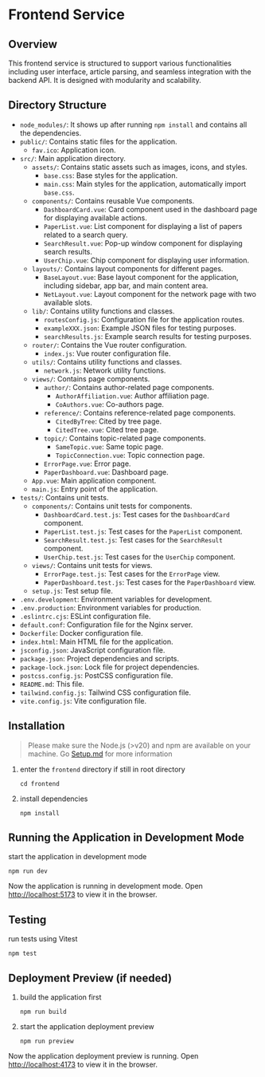 # Frontend Service

## Overview

This frontend service is structured to support various functionalities including user interface, article parsing, and seamless integration with the backend API. It is designed with modularity and scalability.

## Directory Structure

- `node_modules/`: It shows up after running `npm install` and contains all the dependencies.
- `public/`: Contains static files for the application.
  - `fav.ico`: Application icon.
- `src/`: Main application directory.
  - `assets/`: Contains static assets such as images, icons, and styles.
    - `base.css`: Base styles for the application.
    - `main.css`: Main styles for the application, automatically import `base.css`.
  - `components/`: Contains reusable Vue components.
    - `DashboardCard.vue`: Card component used in the dashboard page for displaying available actions.
    - `PaperList.vue`: List component for displaying a list of papers related to a search query.
    - `SearchResult.vue`: Pop-up window component for displaying search results.
    - `UserChip.vue`: Chip component for displaying user information.
  - `layouts/`: Contains layout components for different pages.
    - `BaseLayout.vue`: Base layout component for the application, including sidebar, app bar, and main content area.
    - `NetLayout.vue`: Layout component for the network page with two available slots.
  - `lib/`: Contains utility functions and classes.
    - `routesConfig.js`: Configuration file for the application routes.
    - `exampleXXX.json`: Example JSON files for testing purposes.
    - `searchResults.js`: Example search results for testing purposes.
  - `router/`: Contains the Vue router configuration.
    - `index.js`: Vue router configuration file.
  - `utils/`: Contains utility functions and classes.
    - `network.js`: Network utility functions.
  - `views/`: Contains page components.
    - `author/`: Contains author-related page components.
      - `AuthorAffiliation.vue`: Author affiliation page.
      - `CoAuthors.vue`: Co-authors page.
    - `reference/`: Contains reference-related page components.
      - `CitedByTree`: Cited by tree page.
      - `CitedTree.vue`: Cited tree page.
    - `topic/`: Contains topic-related page components.
      - `SameTopic.vue`: Same topic page.
      - `TopicConnection.vue`: Topic connection page.
    - `ErrorPage.vue`: Error page.
    - `PaperDashboard.vue`: Dashboard page.
  - `App.vue`: Main application component.
  - `main.js`: Entry point of the application.
- `tests/`: Contains unit tests.
  - `components/`: Contains unit tests for components.
    - `DashboardCard.test.js`: Test cases for the `DashboardCard` component.
    - `PaperList.test.js`: Test cases for the `PaperList` component.
    - `SearchResult.test.js`: Test cases for the `SearchResult` component.
    - `UserChip.test.js`: Test cases for the `UserChip` component.
  - `views/`: Contains unit tests for views.
    - `ErrorPage.test.js`: Test cases for the `ErrorPage` view.
    - `PaperDashboard.test.js`: Test cases for the `PaperDashboard` view.
  - `setup.js`: Test setup file.
- `.env.development`: Environment variables for development.
- `.env.production`: Environment variables for production.
- `.eslintrc.cjs`: ESLint configuration file.
- `default.conf`: Configuration file for the Nginx server.
- `Dockerfile`: Docker configuration file.
- `index.html`: Main HTML file for the application.
- `jsconfig.json`: JavaScript configuration file.
- `package.json`: Project dependencies and scripts.
- `package-lock.json`: Lock file for project dependencies.
- `postcss.config.js`: PostCSS configuration file.
- `README.md`: This file.
- `tailwind.config.js`: Tailwind CSS configuration file.
- `vite.config.js`: Vite configuration file.

## Installation

> Please make sure the Node.js (>v20) and npm are available on your machine. Go [Setup.md](../Documents/Setup.md) for more information

1. enter the `frontend` directory if still in root directory
   ```
   cd frontend
   ```
2. install dependencies
   ```
   npm install
   ```

## Running the Application in Development Mode

start the application in development mode
```
npm run dev
```
Now the application is running in development mode. Open [http://localhost:5173](http://localhost:5173) to view it in the browser.

## Testing

run tests using Vitest

```
npm test
```

## Deployment Preview (if needed)

1. build the application first

   ```
   npm run build
   ```

2. start the application deployment preview

   ```
   npm run preview
   ```

Now the application deployment preview is running. Open [http://localhost:4173](http://localhost:4173) to view it in the browser.




